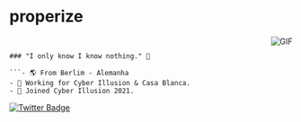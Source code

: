 #                                                     properize

<img align="right" alt="GIF" src="https://media.discordapp.net/attachments/782665455587557417/797153231360491550/57b73e4287a17d2dbddedf5de9ae40b5.png?width=240&height=240"/>

```My name is properize, I am from Alemnha and I am studying programming, which has been working as a pentester for Cyber Illusion 2021 and Casa Blanca since 2020. 📝


### "I only know I know nothing." 🧠

```- 🌎 From Berlim - Alemanha
- 🧠 Working for Cyber Illusion & Casa Blanca.
- 🧪 Joined Cyber Illusion 2021.
```
[![Twitter Badge](https://img.shields.io/badge/-@properize-2ccce9?style=flat-square&labelColor=2ccce9&logo=twitter&logoColor=white&link=https://twitter.com/properize)](https://twitter.com/properize) 
<!--
**SystemsFrozen/SystemsFrozen** is a ✨ _special_ ✨ repository because its `README.md` (this file) appears on your GitHub profile.
